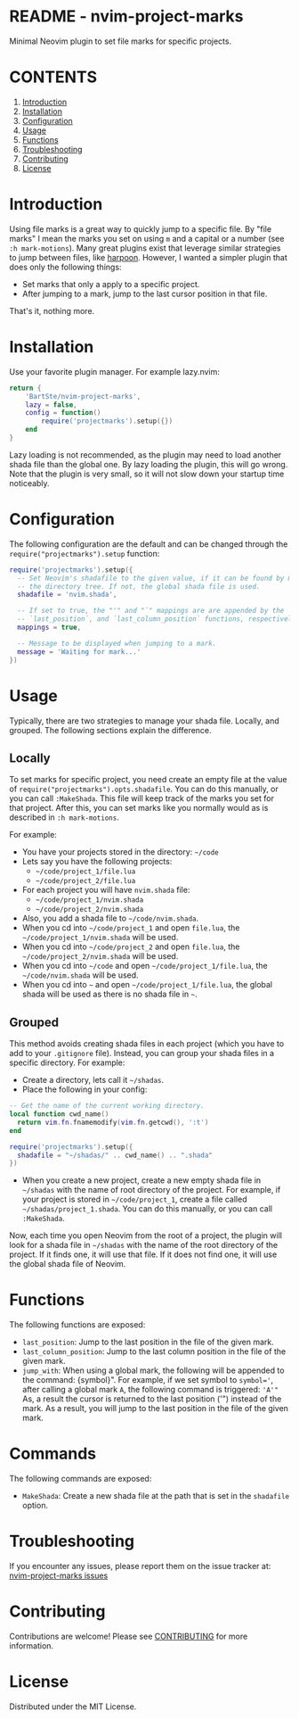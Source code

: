 # README - nvim-project-marks

Minimal Neovim plugin to set file marks for specific projects.

# CONTENTS

1. [Introduction](#introduction)
2. [Installation](#installation)
3. [Configuration](#configuration)
4. [Usage](#usage)
5. [Functions](#functions)
6. [Troubleshooting](#troubleshooting)
7. [Contributing](#contributing)
8. [License](#license)

# Introduction

Using file marks is a great way to quickly jump to a specific file. By "file
marks" I mean the marks you set on using `m` and a capital or a number (see `:h
mark-motions`). Many great plugins exist that leverage similar strategies to
jump between files, like [harpoon](https://github.com/ThePrimeagen/harpoon).
However, I wanted a simpler plugin that does only the following things:

- Set marks that only a apply to a specific project.
- After jumping to a mark, jump to the last cursor position in that file.

That's it, nothing more.

# Installation

Use your favorite plugin manager. For example lazy.nvim:

```lua
return {
    'BartSte/nvim-project-marks',
    lazy = false,
    config = function()
        require('projectmarks').setup({})
    end
}
```

Lazy loading is not recommended, as the plugin may need to load another shada
file than the global one. By lazy loading the plugin, this will go wrong. Note
that the plugin is very small, so it will not slow down your startup time
noticeably.

# Configuration

The following configuration are the default and can be changed through the
`require("projectmarks").setup` function:

```lua
require('projectmarks').setup({
  -- Set Neovim's shadafile to the given value, if it can be found by moving up
  -- the directory tree. If not, the global shada file is used.
  shadafile = 'nvim.shada',

  -- If set to true, the "'" and "`" mappings are are appended by the
  -- `last_position`, and `last_column_position` functions, respectively
  mappings = true,

  -- Message to be displayed when jumping to a mark.
  message = 'Waiting for mark...'
})
```

# Usage

Typically, there are two strategies to manage your shada file. Locally, and
grouped. The following sections explain the difference.

## Locally

To set marks for specific project, you need create an empty file at the value of
`require("projectmarks").opts.shadafile`. You can do this manually, or
you can call `:MakeShada`. This file will keep track of the marks you set for
that project. After this, you can set marks like you normally would as is
described in `:h mark-motions`.

For example:

- You have your projects stored in the directory: `~/code`
- Lets say you have the following projects:
  - `~/code/project_1/file.lua`
  - `~/code/project_2/file.lua`
- For each project you will have `nvim.shada` file:
  - `~/code/project_1/nvim.shada`
  - `~/code/project_2/nvim.shada`
- Also, you add a shada file to `~/code/nvim.shada`.
- When you cd into `~/code/project_1` and open `file.lua`, the
  `~/code/project_1/nvim.shada` will be used.
- When you cd into `~/code/project_2` and open `file.lua`, the
  `~/code/project_2/nvim.shada` will be used.
- When you cd into `~/code` and open `~/code/project_1/file.lua`, the
  `~/code/nvim.shada` will be used.
- When you cd into `~` and open `~/code/project_1/file.lua`, the global shada
  will be used as there is no shada file in `~`.

## Grouped

This method avoids creating shada files in each project (which you have to add
to your `.gitignore` file). Instead, you can group your shada files in a
specific directory. For example:

- Create a directory, lets call it `~/shadas`.
- Place the following in your config:

```lua
-- Get the name of the current working directory.
local function cwd_name()
  return vim.fn.fnamemodify(vim.fn.getcwd(), ':t')
end

require('projectmarks').setup({
  shadafile = "~/shadas/" .. cwd_name() .. ".shada"
})
```

- When you create a new project, create a new empty shada file in `~/shadas`
  with the name of root directory of the project. For example, if your project
  is stored in `~/code/project_1`, create a file called
  `~/shadas/project_1.shada`. You can do this manually, or you can call
  `:MakeShada`.

Now, each time you open Neovim from the root of a project, the plugin will look
for a shada file in `~/shadas` with the name of the root directory of the
project. If it finds one, it will use that file. If it does not find one, it
will use the global shada file of Neovim.

# Functions

The following functions are exposed:

- `last_position`: Jump to the last position in the file of the given mark.
- `last_column_position`: Jump to the last column position in the file of the
  given mark.
- `jump_with`: When using a global mark, the following will be appended to the
  command: {symbol}". For example, if we set symbol to `symbol='`, after calling
  a global mark `A`, the following command is triggered: `'A'"` As, a result the
  cursor is returned to the last position ('") instead of the mark. As a result,
  you will jump to the last position in the file of the given mark.

# Commands

The following commands are exposed:

- `MakeShada`: Create a new shada file at the path that is set in the `shadafile`
  option.

# Troubleshooting

If you encounter any issues, please report them on the issue tracker at:
[nvim-project-marks issues](https://github.com/BartSte/nvim-project-marks/issues)

# Contributing

Contributions are welcome! Please see [CONTRIBUTING](./CONTRIBUTING.md) for
more information.

# License

Distributed under the MIT License.
